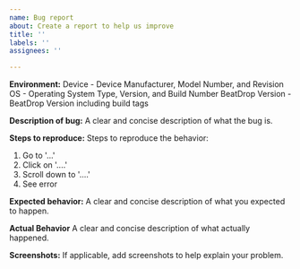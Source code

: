 ```yaml
---
name: Bug report
about: Create a report to help us improve
title: ''
labels: ''
assignees: ''

---
```


**Environment:**
Device - Device Manufacturer, Model Number, and Revision
OS - Operating System Type, Version, and Build Number
BeatDrop Version - BeatDrop Version including build tags

**Description of bug:**
A clear and concise description of what the bug is.

**Steps to reproduce:**
Steps to reproduce the behavior:
1. Go to '...'
2. Click on '....'
3. Scroll down to '....'
4. See error

**Expected behavior:**
A clear and concise description of what you expected to happen.

**Actual Behavior**
A clear and concise description of what actually happened.

**Screenshots:**
If applicable, add screenshots to help explain your problem.
